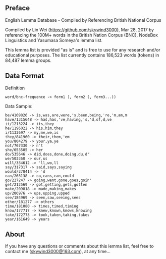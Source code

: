 ## Preface

English Lemma Database - Compiled by Referencing British National Corpus

Compiled by Lin Wei (https://github.com/skywind3000), Mar 28, 2017 by referencing the 100M+ words in the British Nation Corpus (BNC), NodeBox Linguistics and Yasumasa Someya's lemma list.

This lemma list is provided "as is" and is free to use for any research and/or educational purposes. The list currently contains 186,523 words (tokens) in 84,487 lemma groups. 


## Data Format

Definition

```text
word/bnc-frequence -> form1 (, form2 (, form3...))
```

Data Sample:
```text
be/4109826 -> is,was,are,were,'s,been,being,'re,'m,am,m
have/1315648 -> had,has,'ve,having,'s,'d,of,d,ve
it/1213224 -> its,they
he/1196022 -> his,him,they
i/1133697 -> my,me,we,is
they/841960 -> their,them,'em
you/804279 -> your,ya,ye
not/767330 -> n't
she/653505 -> her
do/535646 -> did,does,done,doing,du,d'
we/503360 -> our,us
will/334612 -> 'll,wo,ll
say/317317 -> said,says,saying
would/278414 -> 'd
can/263138 -> ca,cans,can,could
go/227247 -> going,went,gone,goes,goin'
get/212569 -> got,getting,gets,gotten
make/209818 -> made,making,makes
up/206976 -> ups,upping,upped
see/184969 -> seen,saw,seeing,sees
other/181277 -> others
time/181080 -> times,timed,timing
know/177717 -> knew,known,knows,knowing
take/172773 -> took,taken,taking,takes
year/161649 -> years
```


## About

If you have any questions or comments about this lemma list, feel free to contact me (skywind3000@163.com), at any time...

